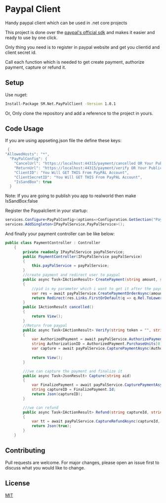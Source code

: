 # Paypal Client

Handy paypal client which can be used in .net core projects

This project is done over the [paypal's official sdk](https://github.com/paypal/PayPal-NET-SDK) and makes it easier and ready to use by one click.

Only thing you need is to register in paypal website and get you clientid and client secret id.

Call each function which is needed to get create payment, authorize payment, capture or refund it.

## Setup

Use nuget:
```bash
Install-Package SM.Net.PayPalClient -Version 1.0.1
```

Or, Only clone the repository and add a reference to the project in yours.

## Code Usage

If you are using appseting.json file the define these keys:

```c#
 {
"AllowedHosts": "*",
  "PayPalConfig": {
    "CancelUrl": "https://localhost:44315/payment/cancelled OR Your Public Address",
    "ReturnUrl": "https://localhost:44315/payment/verify OR Your Public Address",
    "ClientID": "You Will GET THIS From PayPAL Account",
    "ClientSecretID": "You Will GET THIS From PayPAL Account",
    "IsSandBox": true
  }
```

Note: If you are going to publish you app to realworld then make IsSandBox:false

Register the Paypalclient in your startup:

```c#
services.Configure<PayPalConfig>(options=>Configuration.GetSection("PayPalConfig").Bind(options));
services.AddSingleton<IPayPalService,PayPalService>();
```

And finally your payment controller can be like below:
```c#
public class PaymentController : Controller
    {
        private readonly IPayPalService payPalService;
        public PaymentController(IPayPalService payPalService)
        {
            this.payPalService = payPalService;
        }
        //create payment and redirect user to paypal
        public async Task<IActionResult> CreatePayment(string amount, string pid)
        {
            //pid is my parameter which i want to get it after the payment is done.
            var res = await payPalService.CreatePaymentOrderAsync(amount, customParameters: new Dictionary<string, string>() { { "pid", pid } });
            return Redirect(res.Links.FirstOrDefault(q => q.Rel.ToLower().Equals("approve")).Href);
        }
        public IActionResult cancelled()
        {
            return View();
        }
        //Return from paypal
        public async Task<IActionResult> Verify(string token = "", string PayerID = "", string pid = "")
        {
            var AuthorizedPayment = await payPalService.AuthorizePaymentOrderAsync(token);
            string AuthorizationID = AuthorizedPayment.PurchaseUnits[0].Payments.Authorizations[0].Id;
            var capture = await payPalService.CapturePaymentAsync(AuthorizationID);
       
            return View();
        }

        ///we can capture the payment and finalize it
        public async Task<JsonResult> Capture(string aid)
        {
            var FinalizePayment = await payPalService.CapturePaymentAsync(aid);
            string captureID = FinalizePayment.Id;
            return Json(captureID);
        }

        ///we can refund
        public async Task<IActionResult> Refund(string captureId, string amount, string unit)
        {
            var tt = await payPalService.CaptureRefundAsync(captureId, amount, unit);
            return Json(true);
        }
    }
```
## Contributing
Pull requests are welcome. For major changes, please open an issue first to discuss what you would like to change.


## License
[MIT](https://choosealicense.com/licenses/mit/)
